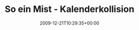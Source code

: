 ---
retweeted: false
source: <a href="http://twitter.com" rel="nofollow">Twitter Web Client</a>
entities:
  hashtags: []
  symbols: []
  user_mentions: []
  urls: []
display_text_range:
- '0'
- '122'
favorite_count: '0'
id_str: '6889831479'
truncated: false
retweet_count: '0'
id: '6889831479'
created_at: Mon Dec 21 10:29:35 +0000 2009
favorited: false
full_text: So ein Mist - Kalenderkollision. Heute ist das Weihnachtskonzert von meinem
  Gymnasium. Mist. Morgen vielleicht 1 Espresso?
lang: de
tags:
- pesos:twitter
date: '2009-12-21T10:29:35+00:00'
src: https://twitter.com/bascht/status/6889831479
original_url: https://twitter.com/bascht/status/6889831479
type: twitter_tweet
text: So ein Mist - Kalenderkollision. Heute ist das Weihnachtskonzert von meinem
  Gymnasium. Mist. Morgen vielleicht 1 Espresso?
title: So ein Mist - Kalenderkollision

---
